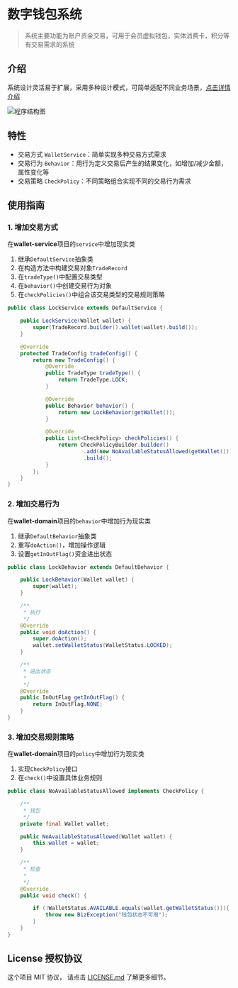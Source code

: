# 数字钱包系统

> 系统主要功能为账户资金交易，可用于会员虚拟钱包，实体消费卡，积分等有交易需求的系统

## 介绍
系统设计灵活易于扩展，采用多种设计模式，可简单适配不同业务场景，[点击详情介绍](doc/architecture.md)

![程序结构图](https://oscimg.oschina.net/oscnet/up-417eaca013ba9ea5c3c8532aad6675523f7.png)

## 特性

* 交易方式 `WalletService`：简单实现多种交易方式需求
* 交易行为 `Behavior`：用行为定义交易后产生的结果变化，如增加/减少金额，属性变化等
* 交易策略 `CheckPolicy`：不同策略组合实现不同的交易行为需求

## 使用指南

### 1. 增加交易方式

在**wallet-service**项目的`service`中增加现实类

1. 继承`DefaultService`抽象类
2. 在构造方法中构建交易对象`TradeRecord`
3. 在`tradeType()`中配置交易类型
4. 在`behavior()`中创建交易行为对象
5. 在`checkPolicies()`中组合该交易类型的交易规则策略

```java
public class LockService extends DefaultService {

    public LockService(Wallet wallet) {
        super(TradeRecord.builder().wallet(wallet).build());
    }

    @Override
    protected TradeConfig tradeConfig() {
        return new TradeConfig() {
            @Override
            public TradeType tradeType() {
                return TradeType.LOCK;
            }

            @Override
            public Behavior behavior() {
                return new LockBehavior(getWallet());
            }

            @Override
            public List<CheckPolicy> checkPolicies() {
                return CheckPolicyBuilder.builder()
                        .add(new NoAvailableStatusAllowed(getWallet()))
                        .build();
            }
        };
    }
}

```

### 2. 增加交易行为

在**wallet-domain**项目的`behavior`中增加行为现实类

1. 继承`DefaultBehavior`抽象类
2. 重写`doAction()`，增加操作逻辑
3. 设置`getInOutFlag()`资金进出状态

```java
public class LockBehavior extends DefaultBehavior {

    public LockBehavior(Wallet wallet) {
        super(wallet);
    }

    /**
     * 执行
     */
    @Override
    public void doAction() {
        super.doAction();
        wallet.setWalletStatus(WalletStatus.LOCKED);
    }

    /**
     * 进出状态
     *
     */
    @Override
    public InOutFlag getInOutFlag() {
        return InOutFlag.NONE;
    }
}
```

### 3. 增加交易规则策略

在**wallet-domain**项目的`policy`中增加行为现实类

1. 实现`CheckPolicy`接口
2. 在`check()`中设置具体业务规则

```java
public class NoAvailableStatusAllowed implements CheckPolicy {

    /**
     * 钱包
     */
    private final Wallet wallet;

    public NoAvailableStatusAllowed(Wallet wallet) {
        this.wallet = wallet;
    }

    /**
     * 检查
     *
     */
    @Override
    public void check() {

        if (!WalletStatus.AVAILABLE.equals(wallet.getWalletStatus())){
            throw new BizException("钱包状态不可用");
        }
    }
}

```

## License 授权协议

这个项目 MIT 协议， 请点击 [LICENSE.md](LICENSE) 了解更多细节。